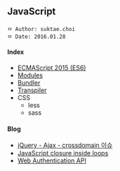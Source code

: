 ## JavaScript

```
ㅁ Author: suktae.choi
ㅁ Date: 2016.01.28
```

#### Index
- [ECMAScript 2015 (ES6)](es6)
- [Modules](modules)
- [Bundler](bundler)
- [Transpiler](transpiler)
- CSS
  - less
  - sass

#### Blog
- [jQuery - Ajax - crossdomain 이슈](http://igna.tistory.com/19)
- [JavaScript closure inside loops](https://stackoverflow.com/questions/750486/javascript-closure-inside-loops-simple-practical-example)
- [Web Authentication API](https://developer.mozilla.org/en-US/docs/Web/API/Web_Authentication_API)

### 